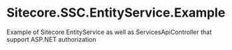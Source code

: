 # Sitecore.SSC.EntityService.Example
Example of Sitecore EntityService as well as ServicesApiController that support ASP.NET authorization
